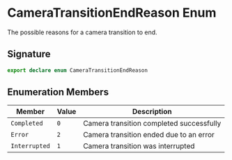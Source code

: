 # CameraTransitionEndReason Enum

The possible reasons for a camera transition to end.

## Signature

```typescript
export declare enum CameraTransitionEndReason
```

## Enumeration Members

| Member | Value | Description |
| --- | --- | --- |
| `Completed` | `0` | Camera transition completed successfully |
| `Error` | `2` | Camera transition ended due to an error |
| `Interrupted` | `1` | Camera transition was interrupted |